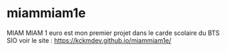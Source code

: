 # miammiam1e
MIAM MIAM 1 euro est mon premier projet dans le carde scolaire du BTS SIO 
voir le site : https://kckmdev.github.io/miammiam1e/
